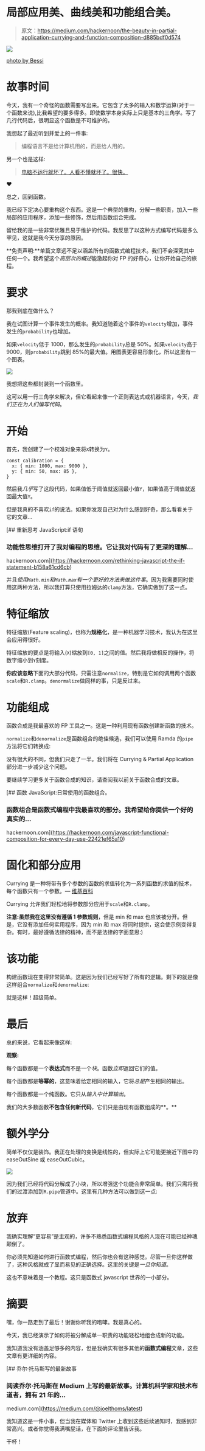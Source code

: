 # 局部应用美、曲线美和功能组合美。

> 原文：<https://medium.com/hackernoon/the-beauty-in-partial-application-currying-and-function-composition-d885bdf0d574>

![](img/5e4925fa0fa7450c73d207f148a8a287.png)

[photo by Bessi](https://pixabay.com/en/amazing-animal-beautiful-beautifull-736885/)

# 故事时间

今天，我有一个奇怪的函数需要写出来。它包含了太多的输入和数学运算(对于一个函数来说),比我希望的要多得多。即使数学本身实际上只是基本的三角学。写了几行代码后，很明显这个函数是不可维护的。

我想起了最近听到并爱上的一件事:

> 编程语言不是给计算机用的，而是给人用的。

另一个也是这样:

> [电脑不运行就坏了。人看不懂就坏了。很快。](https://stackoverflow.com/a/522831/504836)

❤

总之，回到函数。

我已经下定决心要重构这个东西。这是一个典型的重构，分解一些职责，加入一些局部的应用程序，添加一些修饰，然后用函数组合完成。

留给我的是一些非常优雅且易于维护的代码。我反思了以这种方式编写代码是多么罕见，这就是我今天分享的原因。

**免责声明:**单篇文章远不足以涵盖所有的函数式编程技术。我们不会深究其中任何一个。我希望这个*高层次的概述*能激起你对 FP 的好奇心，让你开始自己的旅程。

# 要求

那我到底在做什么？

我在试图计算一个事件发生的概率。我知道随着这个事件的`velocity`增加，事件发生的`probability`也增加。

如果`velocity`低于 1000，那么发生的`probability`总是 50%。如果`velocity`高于 9000，则`probability`跳到 85%的最大值。用图表更容易形象化，所以这里有一个图表。

![](img/42ccc27ec0f13cde82ed1e0259cf3b80.png)

我想把这些都封装到一个函数里。

这可以用一行三角学来解决，但它看起来像一个正则表达式或机器语言，今天，*我们正在为人们编写代码*。

# 开始

首先，我创建了一个校准对象来将`X`转换为`Y`。

```
const calibration = {
  x: { min: 1000, max: 9000 },
  y: { min: 50, max: 85 },
}
```

然后我*几乎*写了这段代码，如果值低于阈值就返回最小值`Y`，如果值高于阈值就返回最大值`Y`。

但是我真的不喜欢`if`的说法。如果你发现自己对为什么感到好奇，那么看看关于它的文章…

[](https://hackernoon.com/rethinking-javascript-the-if-statement-b158a61cd6cb) [## 重新思考 JavaScript:if 语句

### 功能性思维打开了我对编程的思维。它让我对代码有了更深的理解…

hackernoon.com](https://hackernoon.com/rethinking-javascript-the-if-statement-b158a61cd6cb) 

并且*使用`Math.min`和`Math.max`有一个更好的方法来做这件事*。因为我需要同时使用这两种方法，所以我打算只使用拉姆达的`clamp`方法，它确实做到了这一点。

# 特征缩放

特征缩放(Feature scaling)，也称为**规格化**，是一种机器学习技术，我认为在这里会应用得很好。

特征缩放的要点是将输入(`X`)缩放到`[0, 1]`之间的值。然后我将做相反的操作，将数字缩小到`Y`刻度。

**你应该忽略**下面的大部分代码，只需注意`normalize`，特别是它如何调用两个函数`scale`和`R.clamp`。`denormalize`做同样的事，只是反过来。

# 功能组成

函数合成是我最喜欢的 FP 工具之一。这是一种利用现有函数创建新函数的技术。

`normalize`和`denormalize`是函数组合的绝佳候选，我们可以使用 Ramda 的`pipe`方法将它们转换成:

没有很大的不同，但我们只走了一半。我们将在 Currying & Partial Application 部分进一步减少这个问题。

要继续学习更多关于函数合成的知识，请查阅我以前关于函数合成的文章。

[](https://hackernoon.com/javascript-functional-composition-for-every-day-use-22421ef65a10) [## 函数 JavaScript:日常使用的函数组合。

### 函数组合是函数式编程中我最喜欢的部分。我希望给你提供一个好的真实的…

hackernoon.com](https://hackernoon.com/javascript-functional-composition-for-every-day-use-22421ef65a10) 

# 固化和部分应用

Currying 是一种将带有多个参数的函数的求值转化为一系列函数的求值的技术，每个函数只有一个参数。— [维基百科](https://en.wikipedia.org/wiki/Currying)

Currying 允许我们轻松地将参数部分应用于`scale`和`R.clamp`。

**注意:虽然我在这里没有遵循 1 参数规则**，但是 min 和 max 也应该被分开。但是，它没有添加任何实用程序，因为 min 和 max 将同时提供，这会使示例变得复杂。有时，最好遵循法律的精神，而不是法律的字面意思:)

# 该功能

构建函数现在变得非常简单。这是因为我们已经写好了所有的逻辑。剩下的就是像这样组合`normalize`和`denormalize`:

就是这样！超级简单。

# 最后

总的来说，它看起来像这样:

**观察:**

每个函数都是一个**表达式**而不是一个*块*。函数*立即*返回它们的值。

每个函数都是**等幂的**，这意味着给定相同的输入，它将*总是*产生相同的输出。

每个函数都是一个纯函数。它只从*输入中计算输出*。

我们的大多数函数**不包含任何新代码**，它们只是由现有函数组成的**。**

# 额外学分

简单不仅仅是装饰。我正在处理的变换是线性的，但实际上它可能更接近下图中的 easeOutSine 或 easeOutCubic。

![](img/dd9f5a6e664e4f1a4415f8a17942ab72.png)

因为我们已经将代码分解成了小块，所以增强这个功能会非常简单。我们只需将我们的过渡添加到`R.pipe`管道中。这里有几种方法可以做到这一点:

# 放弃

我确实理解“更容易”是主观的，许多不熟悉函数式编程风格的人现在可能已经神魂颠倒了。

你必须先知道如何进行函数式编程，然后你也会有这种感觉。尽管一旦你这样做了，这种风格就成了显而易见的正确选择。这里的关键是*一旦你知道*。

这也不意味着是一个教程。这只是函数式 javascript 世界的一小部分。

# 摘要

嘿，你一路走到了最后！谢谢你听我的咆哮。我是真心的。

今天，我已经演示了如何将被分解成单一职责的功能轻松地组合成新的功能。

我知道我没有涵盖足够多的内容，但是我确实有很多其他的**函数式编程**文章，这些文章有更详细的内容。

[](https://medium.com/@joelthoms/latest) [## 乔尔·托马斯写的最新故事

### 阅读乔尔·托马斯在 Medium 上写的最新故事。计算机科学家和技术布道者，拥有 21 年的…

medium.com](https://medium.com/@joelthoms/latest) 

我知道这是一件小事，但当我在媒体和 Twitter 上收到这些后续通知时，我感到非常高兴。或者你觉得我满嘴屁话，在下面的评论里告诉我。

干杯！
